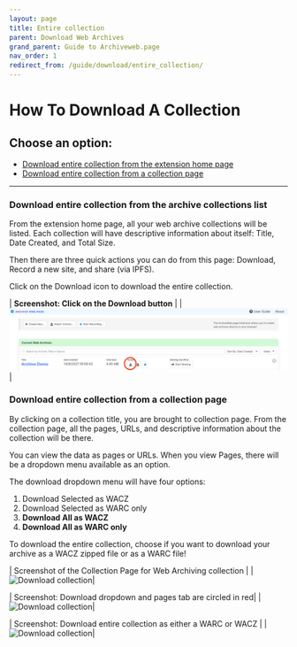 ```yaml
---
layout: page
title: Entire collection
parent: Download Web Archives
grand_parent: Guide to Archiveweb.page
nav_order: 1
redirect_from: /guide/download/entire_collection/
---
```

# How To Download A Collection

## Choose an option:
* [Download entire collection from the extension home page](#entire_collection_listing)
* [Download entire collection from a collection page](#entire_collection_page)

<hr>

### <a id="entire_collection_listing"> Download entire collection from the archive collections list</a>

From the extension home page, all your web archive collections will be listed. Each collection will have descriptive information about itself: Title, Date Created, and Total Size. 

Then there are three quick actions you can do from this page: Download, Record a new site, and share (via IPFS).

Click on the Download icon to download the entire collection.

| <b> Screenshot: Click on the Download button</b> |
| ![Download action](/assets/images/download/download-actions.png)|


### <a id="entire_collection_page"> Download entire collection from a collection page</a>

By clicking on a collection title, you are brought to collection page. From the collection page, all the pages, URLs, and descriptive information about the collection will be there. 

You can view the data as pages or URLs. When you view Pages, there will be a dropdown menu available as an option.

The download dropdown menu will have four options: 
1. Download Selected as WACZ
2. Download Selected as WARC only
3. <b>Download All as WACZ </b>
4. <b>Download All as WARC only </b>

To download the entire collection, choose if you want to download your archive as a WACZ zipped file or as a WARC file!
<br>

| Screenshot of the Collection Page for Web Archiving collection |
|![Download collection](/assets/images/download/download-collection.png)|


| Screenshot: Download dropdown and pages tab are circled in red|
| ![Download collection](/assets/images/download/download-collection-1.png)|

| Screenshot: Download entire collection as either a WARC or WACZ |
|![Download collection](/assets/images/download/download-collection-2.png)|



